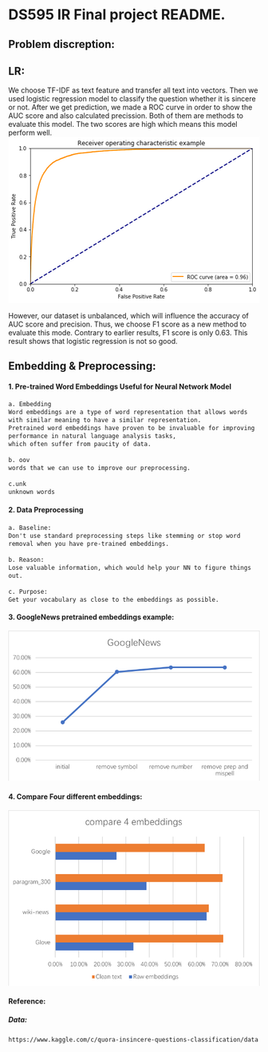 # DS595 IR  Final project README.


## Problem discreption:







## LR:
We choose TF-IDF as text feature and transfer all text into vectors. Then we used logistic regression model to classify the question whether it is sincere or not. After we get prediction, we made a ROC curve in order to show the AUC score and also calculated precission. Both of them are methods to evaluate this model. The two scores are high which means this model perform well. 
![image.png](image/ROC.png)

However, our dataset is unbalanced, which will influence the accuracy of AUC score and precision. Thus, we choose F1 score as a new method to evaluate this mode. Contrary to earlier results, F1 score is only 0.63. This result shows that logistic regression is not so good.


## Embedding & Preprocessing:



#### 1. Pre-trained Word Embeddings Useful for Neural Network Model
    a. Embedding
    Word embeddings are a type of word representation that allows words with similar meaning to have a similar representation.
    Pretrained word embeddings have proven to be invaluable for improving performance in natural language analysis tasks,
    which often suffer from paucity of data.
    
    b. oov 
    words that we can use to improve our preprocessing.
    
    c.unk
    unknown words


#### 2. Data Preprocessing 
    a. Baseline:
    Don't use standard preprocessing steps like stemming or stop word removal when you have pre-trained embeddings.
    
    b. Reason:
    Lose valuable information, which would help your NN to figure things out.
    
    c. Purpose:
    Get your vocabulary as close to the embeddings as possible.

#### 3. GoogleNews pretrained embeddings example:
![1.png](image/1.png)


#### 4. Compare Four different embeddings:
![2.png](image/2.png)






#### Reference:
##### Data:
    https://www.kaggle.com/c/quora-insincere-questions-classification/data


